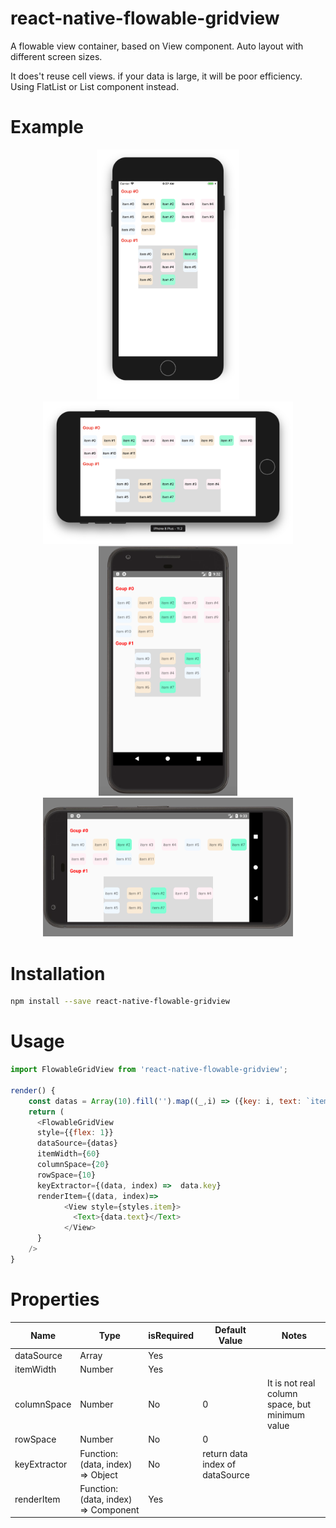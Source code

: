 # react-native-flowable-gridview
A flowable view container, based on View component. Auto layout with different screen sizes.  
     
It does't reuse cell views. if your data is large, it will be poor efficiency. Using FlatList or List component instead. 

# Example

<div align="center">
<img height= "400px" src="preview/ios-portrait.png" />
<img width= "400px" src="preview/ios-landscape.png" />
</div>
<div align="center">
<img height= "400px" src="preview/android-portrait.png" />
<img width= "400px" src="preview/android-landscape.png" />
</div>

# Installation
```bash
npm install --save react-native-flowable-gridview
```
# Usage
```javascript
import FlowableGridView from 'react-native-flowable-gridview';

render() {
    const datas = Array(10).fill('').map((_,i) => ({key: i, text: `item #${i}`}));    
    return (
      <FlowableGridView
      style={{flex: 1}}
      dataSource={datas}
      itemWidth={60}
      columnSpace={20}
      rowSpace={10}
      keyExtractor={(data, index) =>  data.key}
      renderItem={(data, index)=>
            <View style={styles.item}>
              <Text>{data.text}</Text>
            </View>
      }
    />
}
```
# Properties
| Name | Type | isRequired | Default Value | Notes|
|---|---|---|---| ---|
| dataSource | Array | Yes |  |  |
| itemWidth | Number | Yes |  |  |
| columnSpace | Number | No | 0 | It is not real column space, but minimum value |
| rowSpace | Number | No | 0 |  |
| keyExtractor | Function: (data, index) => Object | No | return data index of dataSource |  |
| renderItem | Function: (data, index) => Component | Yes |  |  |

